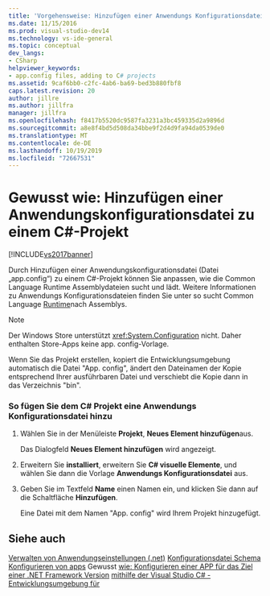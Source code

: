 ```yaml
---
title: 'Vorgehensweise: Hinzufügen einer Anwendungs Konfigurationsdatei C# zu einem Projekt | Microsoft-Dokumentation'
ms.date: 11/15/2016
ms.prod: visual-studio-dev14
ms.technology: vs-ide-general
ms.topic: conceptual
dev_langs:
- CSharp
helpviewer_keywords:
- app.config files, adding to C# projects
ms.assetid: 9caf6bb0-c2fc-4ab6-ba69-bed3b880fbf8
caps.latest.revision: 20
author: jillre
ms.author: jillfra
manager: jillfra
ms.openlocfilehash: f8417b5520dc9587fa3231a3bc459335d2a9896d
ms.sourcegitcommit: a8e8f4bd5d508da34bbe9f2d4d9fa94da0539de0
ms.translationtype: MT
ms.contentlocale: de-DE
ms.lasthandoff: 10/19/2019
ms.locfileid: "72667531"
---
```

# <a name="how-to-add-an-application-configuration-file-to-a-c-project"></a>Gewusst wie: Hinzufügen einer Anwendungskonfigurationsdatei zu einem C#-Projekt
[!INCLUDE[vs2017banner](../includes/vs2017banner.md)]

Durch Hinzufügen einer Anwendungskonfigurationsdatei (Datei „app.config“) zu einem C#-Projekt können Sie anpassen, wie die Common Language Runtime Assemblydateien sucht und lädt. Weitere Informationen zu Anwendungs Konfigurationsdateien finden Sie unter so sucht Common Language [Runtime](https://msdn.microsoft.com/library/772ac6f4-64d2-4cfb-92fd-58096dcd6c34)nach Assemblys.

> [!NOTE]
> Der Windows Store unterstützt <xref:System.Configuration> nicht. Daher enthalten Store-Apps keine app. config-Vorlage.

 Wenn Sie das Projekt erstellen, kopiert die Entwicklungsumgebung automatisch die Datei "App. config", ändert den Dateinamen der Kopie entsprechend Ihrer ausführbaren Datei und verschiebt die Kopie dann in das Verzeichnis "bin".

### <a name="to-add-an-application-configuration-file-to-your-c-project"></a>So fügen Sie dem C# Projekt eine Anwendungs Konfigurationsdatei hinzu

1. Wählen Sie in der Menüleiste **Projekt**, **Neues Element hinzufügen**aus.

     Das Dialogfeld **Neues Element hinzufügen** wird angezeigt.

2. Erweitern Sie **installiert**, erweitern Sie  **C# visuelle Elemente**, und wählen Sie dann die Vorlage **Anwendungs Konfigurationsdatei** aus.

3. Geben Sie im Textfeld **Name** einen Namen ein, und klicken Sie dann auf die Schaltfläche **Hinzufügen**.

     Eine Datei mit dem Namen "App. config" wird Ihrem Projekt hinzugefügt.

## <a name="see-also"></a>Siehe auch
 [Verwalten von Anwendungseinstellungen (.net)](../ide/managing-application-settings-dotnet.md) [Konfigurationsdatei Schema](https://msdn.microsoft.com/library/69003d39-dc8a-460c-a6be-e6d93e690b38) [Konfigurieren von apps](https://msdn.microsoft.com/library/86bd26d3-737e-4484-9782-19b17f34cd1f) Gewusst [wie: Konfigurieren einer APP für das Ziel einer .NET Framework Version](https://msdn.microsoft.com/5247b307-89ca-417b-8dd0-e8f9bd2f4717) [mithilfe der Visual Studio C# -Entwicklungsumgebung für](../csharp-ide/using-the-visual-studio-development-environment-for-csharp.md)